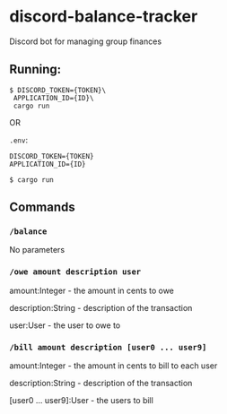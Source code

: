 # discord-balance-tracker

Discord bot for managing group finances

## Running:

```
$ DISCORD_TOKEN={TOKEN}\
 APPLICATION_ID={ID}\
 cargo run
```

OR

`.env`:

```
DISCORD_TOKEN={TOKEN}
APPLICATION_ID={ID}
```

```
$ cargo run
```

## Commands

### `/balance`

No parameters

### `/owe amount description user`

amount:Integer - the amount in cents to owe

description:String - description of the transaction

user:User - the user to owe to

### `/bill amount description [user0 ... user9]`

amount:Integer - the amount in cents to bill to each user

description:String - description of the transaction

[user0 ... user9]:User - the users to bill
